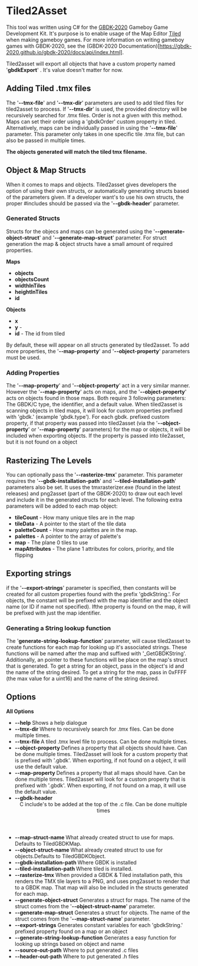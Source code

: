 ﻿# Tiled2Asset
This tool was written using C# for the [GBDK-2020](https://github.com/gbdk-2020) Gameboy Game Development Kit. It's purpose is to enable usage of the Map Editor [Tiled](https://www.mapeditor.org/) when making gameboy games. For more information on writing gameboy games with GBDK-2020, see the (GBDK-2020 Documentation)[https://gbdk-2020.github.io/gbdk-2020/docs/api/index.html].

Tiled2asset will export all objects that have a custom property named '**gbdkExport**' . It's value doesn't matter for now.

## Adding Tiled .tmx files
The '**--tmx-file**' and '**--tmx-dir**' parameters are used to add tiled files for tiled2asset to process. If '**--tmx-dir**' is used, the provided directory will be recursively searched for .tmx files. Order is not a given with this method. Maps can set their order using a 'gbdkOrder' custom property in tiled. Alternatively, maps can be individually passed in using the '**--tmx-file**' parameter. This parameter only takes in one specific tile .tmx file, but can also be passed in multiple times.

**The objects generated will match the tiled tmx filename.**

## Object & Map Structs
When it comes to maps and objects. Tiled2asset gives developers the option of using their own structs, or automatically generating structs based of the parameters given. If a developer want's to use his own structs, the proper #includes should be passed via the '**--gbdk-header**' parameter. 

### Generated Structs
Structs for the objecs and maps can be generated using the '**--generate-object-struct**' and '**--generate-map-struct**' parameter. For struct generation the map & object structs have a small amount of required properties.

**Maps**
 - **objects**
 - **objectsCount**
 - **widthInTiles**
 - **heightInTiles**
 - **id**

**Objects**
 - **x**
 - **y** - 
 - **id** - The id from tiled

 By default, these will appear on all structs generated by tiled2asset. To add more properties, the '**--map-property**' and '**--object-property**' parameters must be used.
 
 ### Adding Properties
 The '**--map-property**' and '**--object-property**' act in a very similar manner. However the '**--map-property**' acts on maps, and the '**--object-property**' acts on objects found in those maps. Both require 3 following parameters: The GBDK/C type, the identifier, and a default value. When tiled2asset is scanning objects in tiled maps, it will look for custom properties prefixed with 'gbdk.' (example 'gbdk.type'). For each gbdk. prefixed custom property, if that property was passed into tiled2asset (via the '**--object-property**' or '**--map-property**' parameters) for the map or objects, it will be included when exporting objects. If the property is passed into tile2asset, but it is not found on a object

 ## Rasterizing The Levels

 You can optionally pass the '**--rasterize-tmx**' parameter. This parameter requires the '**--gbdk-installation-path**' and '**--tiled-installation-path**' parameters also be set. It uses the tmxrasterizer.exe (found in the latest releases) and png2asset (part of the GBDK-2020) to draw out each level and include it in the generated structs for each level. The following extra parameters will be added to each map object:

 - **tileCount** - How many unique tiles are in the map
 - **tileData** - A pointer to the start of the tile data
 - **paletteCount** - How many palettes are in the map.
 - **palettes** - A pointer to the array of palette's
 - **map** - The plane 0 tiles to use
 - **mapAttributes** - The plane 1 attributes for colors, priority, and tile flipping

 ## Exporting strings

 if the '**--export-strings**' parameter is specified, then constants will be created for all custom properties found with the prefix 'gbdkString.'. For objects, the constant will be prefixed with the map identifier and the object name (or ID if name not specified). Ifthe property is found on the map, it will be prefixed with just the map identifier.

 ### Generating a String lookup function

 The '**generate-string-lookup-function**' parameter, will cause tiled2asset to create functions for each map for looking up it's associated strings. These functions will be named after the map and suffixed with '_GetGBDKString'. Additionally, an pointer to these functions will be place on the map's struct that is generated. To get a string for an object, pass in the object's id and the name of the string desired. To get a string for the map, pass in 0xFFFF (the max value for a uint16) and the name of the string desired.

## Options

**All Options**

 - **--help** Shows a help dialogue
 - **--tmx-dir <directory>** Where to recursively search for .tmx files. Can be done multiple times.
 - **--tmx-file <tmx-file>** A tiled .tmx level file to process. Can be done multiple times.
 - **--object-property <type> <name> <default>** Defines a property that all objects should have. Can be done multiple times. Tiled2asset will look for a custom property that is prefixed with '.gbdk'. When exporting, if not found on a object, it will use the default value.
 - **--map-property <type> <name> <default>** Defines a property that all maps should have. Can be done multiple times. Tiled2asset will look for a custom property that is prefixed with '.gbdk'. When exporting, if not found on a map, it will use the default value.
 - **--gbdk-header <header>** C include's to be added at the top of the .c file. Can be done multiple times
 - **--map-struct-name <name>** What already created struct to use for maps. Defaults to TiledGBDKMap.
 - **--object-struct-name <name>** What already created struct to use for objects.Defaults to TiledGBDKObject. 
 - **--gbdk-installation-path <name>** Where GBDK is installed
 - **--tiled-installation-path <name>** Where tiled is installed.
 - **--rasterize-tmx** When provided a GBDK & Tiled installation path, this renders the TMX tile layers to a PNG, and uses png2asset to render that to a GBDK map. That map will also be included in the structs generated for each map.
 - **--generate-object-struct** Generates a struct for maps. The name of the struct comes from the '**--object-struct-name**' parameter.
 - **--generate-map-struct** Generates a struct for objects. The name of the struct comes from the '**--map-struct-name**' parameter.
 - **--export-strings** Generates constant variables for each 'gbdkString.' prefixed property found on a map or an object
 - **--generate-string-lookup-function** Generates a easy function for looking up strings based on object and name
 - **--source-out-path** Where to put generated .c files
 - **--header-out-path** Where to put generated .h files